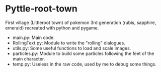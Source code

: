 # Pyttle-root-town
First village (Littleroot town) of pokemon 3rd generation (rubis, sapphire, emerald) recreated with python and pygame.

* main.py:  Main code.
* RollingText.py: Module to write the "rolling" dialogues.
* utils.py:  Some useful functions to load and scale images.
* particles.py: Module to build some particles following the feet of the main character.
* temp.py: Useless in the raw code, used by me to debug some things. 
